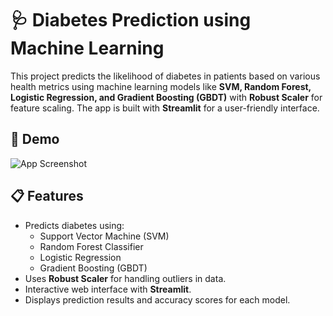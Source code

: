 # 🩺 Diabetes Prediction using Machine Learning

This project predicts the likelihood of diabetes in patients based on various health metrics using machine learning models like **SVM, Random Forest, Logistic Regression, and Gradient Boosting (GBDT)** with **Robust Scaler** for feature scaling. The app is built with **Streamlit** for a user-friendly interface.

## 🚀 Demo
![App Screenshot](screenshot.png)

## 📋 Features
- Predicts diabetes using:
  - Support Vector Machine (SVM)
  - Random Forest Classifier
  - Logistic Regression
  - Gradient Boosting (GBDT)
- Uses **Robust Scaler** for handling outliers in data.
- Interactive web interface with **Streamlit**.
- Displays prediction results and accuracy scores for each model.

